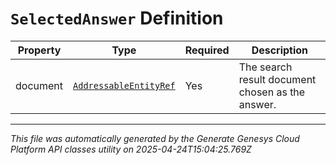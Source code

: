 # `SelectedAnswer` Definition

| Property | Type | Required | Description |
|----------|------|----------|-------------|
| document | [`AddressableEntityRef`](addressableentityref-definition.md) | Yes | The search result document chosen as the answer. |

---

*This file was automatically generated by the Generate Genesys Cloud Platform API classes utility on 2025-04-24T15:04:25.769Z*